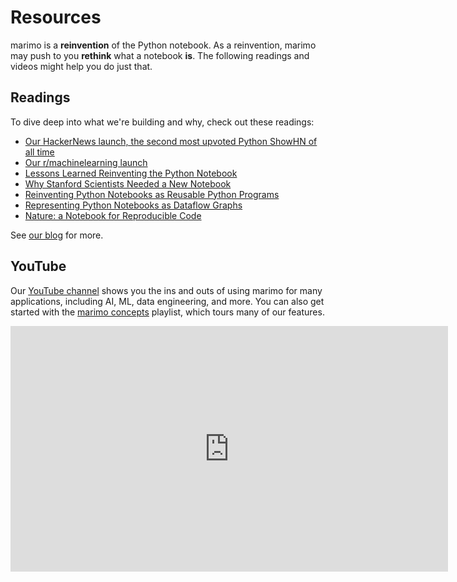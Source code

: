 # Resources

marimo is a **reinvention** of the Python notebook. As a reinvention, marimo
may push to you **rethink** what a notebook **is**. The following readings and
videos might help you do just that.

## Readings

To dive deep into what we're building and why, check out these readings:

* [Our HackerNews launch, the second most upvoted Python ShowHN of all time](https://news.ycombinator.com/item?id=38971966)
* [Our r/machinelearning launch](https://www.reddit.com/r/MachineLearning/comments/191rdwq/p_i_built_marimo_an_opensource_reactive_python/)
* [Lessons Learned Reinventing the Python Notebook](https://marimo.io/blog/lessons-learned)
* [Why Stanford Scientists Needed a New Notebook](https://marimo.io/blog/slac-marimo)
* [Reinventing Python Notebooks as Reusable Python Programs](https://marimo.io/blog/python-not-json)
* [Representing Python Notebooks as Dataflow Graphs](https://marimo.io/blog/dataflow)
* [Nature: a Notebook for Reproducible Code](https://www.nature.com/articles/d41586-025-01241-6)

See [our blog](https://marimo.io/blog) for more.

## YouTube

Our [YouTube channel](https://www.youtube.com/@marimo-team) shows you the ins and outs of using marimo for many applications,
including AI, ML, data engineering, and more. You can also get started with the
[marimo concepts](https://www.youtube.com/watch?v=3N6lInzq5MI&list=PLNJXGo8e1XT9jP7gPbRdm1XwloZVFvLEq) playlist, which tours many of our features.

<iframe width="700" height="393" src="https://www.youtube.com/embed/videoseries?si=tucu4Wz8z3ckHc5m&amp;list=PLNJXGo8e1XT9jP7gPbRdm1XwloZVFvLEq" title="YouTube video player" frameborder="0" allow="accelerometer; autoplay; clipboard-write; encrypted-media; gyroscope; picture-in-picture; web-share" referrerpolicy="strict-origin-when-cross-origin" allowfullscreen></iframe>

